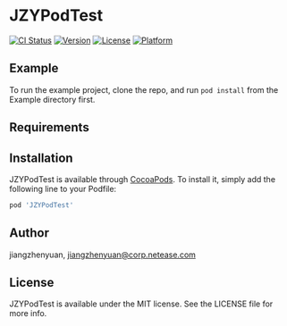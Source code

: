 # JZYPodTest

[![CI Status](https://img.shields.io/travis/jiangzhenyuan/JZYPodTest.svg?style=flat)](https://travis-ci.org/jiangzhenyuan/JZYPodTest)
[![Version](https://img.shields.io/cocoapods/v/JZYPodTest.svg?style=flat)](https://cocoapods.org/pods/JZYPodTest)
[![License](https://img.shields.io/cocoapods/l/JZYPodTest.svg?style=flat)](https://cocoapods.org/pods/JZYPodTest)
[![Platform](https://img.shields.io/cocoapods/p/JZYPodTest.svg?style=flat)](https://cocoapods.org/pods/JZYPodTest)

## Example

To run the example project, clone the repo, and run `pod install` from the Example directory first.

## Requirements

## Installation

JZYPodTest is available through [CocoaPods](https://cocoapods.org). To install
it, simply add the following line to your Podfile:

```ruby
pod 'JZYPodTest'
```

## Author

jiangzhenyuan, jiangzhenyuan@corp.netease.com

## License

JZYPodTest is available under the MIT license. See the LICENSE file for more info.
